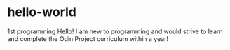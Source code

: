 # hello-world
1st programming
Hello! I am new to programming and would strive to learn and complete the Odin Project curriculum within a year!
